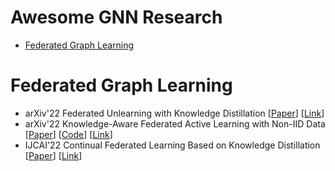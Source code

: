 # Awesome GNN Research
- [Federated Graph Learning](#Federated-Graph-Learning)
# Federated Graph Learning
- arXiv'22 Federated Unlearning with Knowledge Distillation [[Paper](https://arxiv.org/pdf/2201.09441.pdf)] [[Link](https://zhuanlan.zhihu.com/p/609323531)]
- arXiv'22 Knowledge-Aware Federated Active Learning with Non-IID Data [[Paper](https://arxiv.org/pdf/2211.13579.pdf)] [[Code](https://github.com/anonydoe/knowledge-aware-federated-active-learning-with-non-iid-data)] [[Link](https://zhuanlan.zhihu.com/p/609447550)]
- IJCAI'22 Continual Federated Learning Based on Knowledge Distillation [[Paper](https://www.ijcai.org/proceedings/2022/0303.pdf)] [[Link](https://zhuanlan.zhihu.com/p/609718145)]
